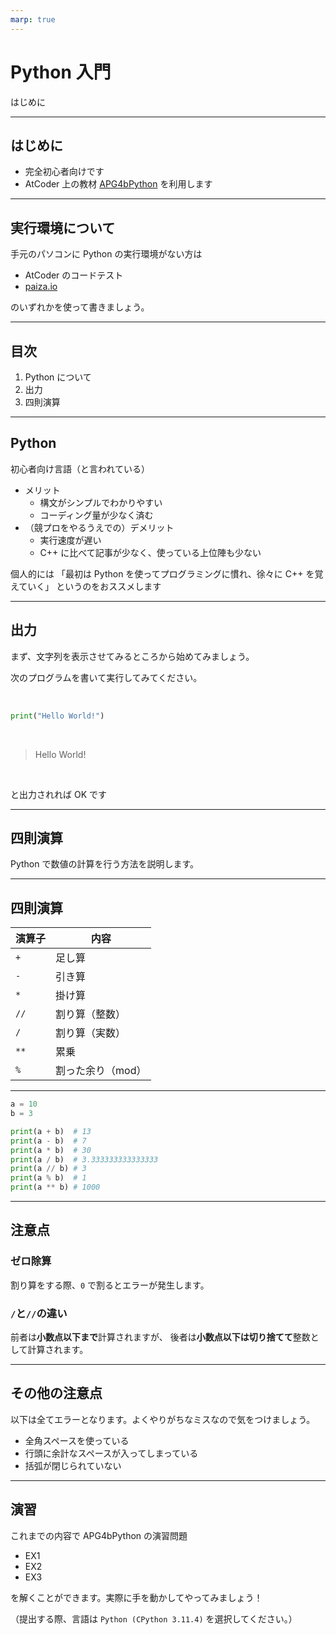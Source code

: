 ```yaml
---
marp: true
---
```


# Python 入門
はじめに

---

## はじめに

- 完全初心者向けです
- AtCoder 上の教材 [APG4bPython](https://atcoder.jp/contests/APG4bPython/tasks/APG4bPython_d) を利用します

---

## 実行環境について

手元のパソコンに Python の実行環境がない方は
  - AtCoder のコードテスト
  - [paiza.io](https://paiza.io)

のいずれかを使って書きましょう。

---

## 目次

1. Python について
2. 出力
3. 四則演算

---

## Python

初心者向け言語（と言われている）

- メリット
  - 構文がシンプルでわかりやすい
  - コーディング量が少なく済む
- （競プロをやるうえでの）デメリット  
  - 実行速度が遅い
  - C++ に比べて記事が少なく、使っている上位陣も少ない

個人的には
「最初は Python を使ってプログラミングに慣れ、徐々に C++ を覚えていく」
というのをおススメします

---

## 出力

まず、文字列を表示させてみるところから始めてみましょう。

次のプログラムを書いて実行してみてください。

<br>

```py
print("Hello World!")
```

<br>

>Hello World!

<br>

と出力されれば OK です

---

## 四則演算

Python で数値の計算を行う方法を説明します。

---

## 四則演算

| 演算子 | 内容 |
| ---- | ---- |
| `+` | 足し算 |
| `-` | 引き算 |
| `*` | 掛け算 |
| `//` | 割り算（整数） |
| `/` | 割り算（実数）|
| `**` | 累乗 |
| `%` | 割った余り（mod） |

---

```python
a = 10
b = 3

print(a + b)  # 13
print(a - b)  # 7
print(a * b)  # 30
print(a / b)  # 3.333333333333333
print(a // b) # 3
print(a % b)  # 1
print(a ** b) # 1000
```

---

## 注意点

### **ゼロ除算**

割り算をする際、`0` で割るとエラーが発生します。

### **`/`と`//`の違い**

前者は**小数点以下まで**計算されますが、
後者は**小数点以下は切り捨てて**整数として計算されます。


---

## その他の注意点

以下は全てエラーとなります。よくやりがちなミスなので気をつけましょう。
- 全角スペースを使っている
- 行頭に余計なスペースが入ってしまっている
- 括弧が閉じられていない

---

## 演習

これまでの内容で APG4bPython の演習問題
- EX1
- EX2
- EX3
  
を解くことができます。実際に手を動かしてやってみましょう！

（提出する際、言語は ``Python (CPython 3.11.4)`` を選択してください。）
